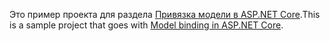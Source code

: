 <span data-ttu-id="7196d-101">Это пример проекта для раздела [Привязка модели в ASP.NET Core](https://docs.microsoft.com/aspnet/core/mvc/models/model-binding).</span><span class="sxs-lookup"><span data-stu-id="7196d-101">This is a sample project that goes with [Model binding in ASP.NET Core](https://docs.microsoft.com/aspnet/core/mvc/models/model-binding).</span></span>
